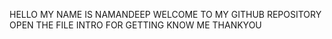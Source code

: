 HELLO MY NAME IS NAMANDEEP WELCOME TO MY GITHUB REPOSITORY OPEN THE FILE INTRO FOR GETTING KNOW ME THANKYOU 

